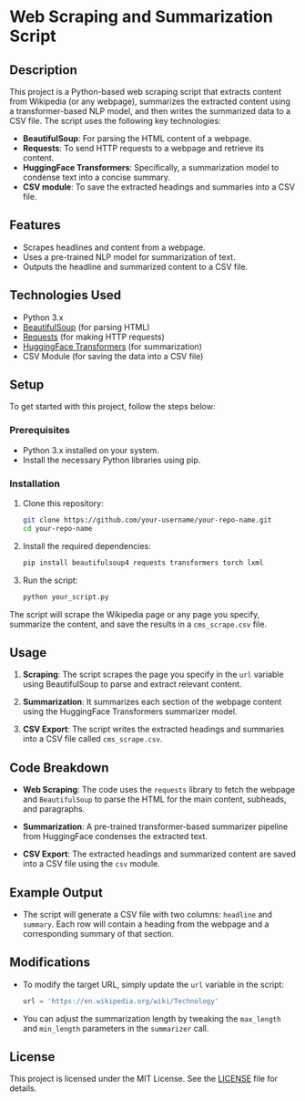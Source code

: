 # Web Scraping and Summarization Script

## Description

This project is a Python-based web scraping script that extracts content from Wikipedia (or any webpage), summarizes the extracted content using a transformer-based NLP model, and then writes the summarized data to a CSV file. The script uses the following key technologies:
- **BeautifulSoup**: For parsing the HTML content of a webpage.
- **Requests**: To send HTTP requests to a webpage and retrieve its content.
- **HuggingFace Transformers**: Specifically, a summarization model to condense text into a concise summary.
- **CSV module**: To save the extracted headings and summaries into a CSV file.

## Features

- Scrapes headlines and content from a webpage.
- Uses a pre-trained NLP model for summarization of text.
- Outputs the headline and summarized content to a CSV file.
  
## Technologies Used

- Python 3.x
- [BeautifulSoup](https://www.crummy.com/software/BeautifulSoup/) (for parsing HTML)
- [Requests](https://pypi.org/project/requests/) (for making HTTP requests)
- [HuggingFace Transformers](https://huggingface.co/transformers/) (for summarization)
- CSV Module (for saving the data into a CSV file)

## Setup

To get started with this project, follow the steps below:

### Prerequisites

- Python 3.x installed on your system.
- Install the necessary Python libraries using pip.

### Installation

1. Clone this repository:
    ```bash
    git clone https://github.com/your-username/your-repo-name.git
    cd your-repo-name
    ```

2. Install the required dependencies:
    ```bash
    pip install beautifulsoup4 requests transformers torch lxml
    ```

3. Run the script:
    ```bash
    python your_script.py
    ```

The script will scrape the Wikipedia page or any page you specify, summarize the content, and save the results in a `cms_scrape.csv` file.

## Usage

1. **Scraping**: The script scrapes the page you specify in the `url` variable using BeautifulSoup to parse and extract relevant content.
  
2. **Summarization**: It summarizes each section of the webpage content using the HuggingFace Transformers summarizer model.

3. **CSV Export**: The script writes the extracted headings and summaries into a CSV file called `cms_scrape.csv`.

## Code Breakdown

- **Web Scraping**: 
    The code uses the `requests` library to fetch the webpage and `BeautifulSoup` to parse the HTML for the main content, subheads, and paragraphs.
  
- **Summarization**: 
    A pre-trained transformer-based summarizer pipeline from HuggingFace condenses the extracted text.

- **CSV Export**: 
    The extracted headings and summarized content are saved into a CSV file using the `csv` module.

## Example Output

- The script will generate a CSV file with two columns: `headline` and `summary`. Each row will contain a heading from the webpage and a corresponding summary of that section.

## Modifications

- To modify the target URL, simply update the `url` variable in the script:
    ```python
    url = 'https://en.wikipedia.org/wiki/Technology'
    ```
  
- You can adjust the summarization length by tweaking the `max_length` and `min_length` parameters in the `summarizer` call.

## License

This project is licensed under the MIT License. See the [LICENSE](LICENSE) file for details.
